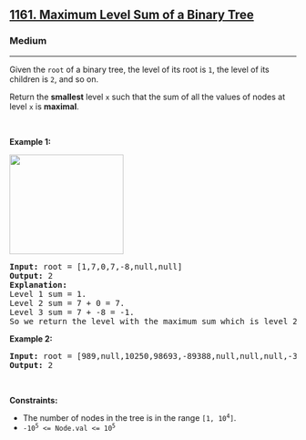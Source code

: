 <h2><a href="https://leetcode.com/problems/maximum-level-sum-of-a-binary-tree/">1161. Maximum Level Sum of a Binary Tree</a></h2><h3>Medium</h3><hr><div style="user-select: auto;"><p style="user-select: auto;">Given the <code style="user-select: auto;">root</code> of a binary tree, the level of its root is <code style="user-select: auto;">1</code>, the level of its children is <code style="user-select: auto;">2</code>, and so on.</p>

<p style="user-select: auto;">Return the <strong style="user-select: auto;">smallest</strong> level <code style="user-select: auto;">x</code> such that the sum of all the values of nodes at level <code style="user-select: auto;">x</code> is <strong style="user-select: auto;">maximal</strong>.</p>

<p style="user-select: auto;">&nbsp;</p>
<p style="user-select: auto;"><strong style="user-select: auto;">Example 1:</strong></p>
<img alt="" src="https://assets.leetcode.com/uploads/2019/05/03/capture.JPG" style="width: 200px; height: 175px; user-select: auto;">
<pre style="user-select: auto;"><strong style="user-select: auto;">Input:</strong> root = [1,7,0,7,-8,null,null]
<strong style="user-select: auto;">Output:</strong> 2
<strong style="user-select: auto;">Explanation: </strong>
Level 1 sum = 1.
Level 2 sum = 7 + 0 = 7.
Level 3 sum = 7 + -8 = -1.
So we return the level with the maximum sum which is level 2.
</pre>

<p style="user-select: auto;"><strong style="user-select: auto;">Example 2:</strong></p>

<pre style="user-select: auto;"><strong style="user-select: auto;">Input:</strong> root = [989,null,10250,98693,-89388,null,null,null,-32127]
<strong style="user-select: auto;">Output:</strong> 2
</pre>

<p style="user-select: auto;">&nbsp;</p>
<p style="user-select: auto;"><strong style="user-select: auto;">Constraints:</strong></p>

<ul style="user-select: auto;">
	<li style="user-select: auto;">The number of nodes in the tree is in the range <code style="user-select: auto;">[1, 10<sup style="user-select: auto;">4</sup>]</code>.</li>
	<li style="user-select: auto;"><code style="user-select: auto;">-10<sup style="user-select: auto;">5</sup> &lt;= Node.val &lt;= 10<sup style="user-select: auto;">5</sup></code></li>
</ul>
</div>